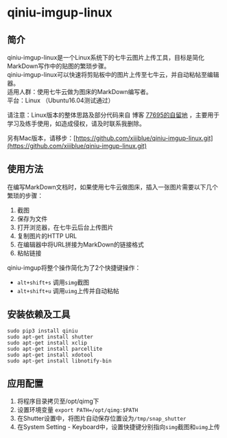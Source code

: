 # qiniu-imgup-linux

## 简介
qiniu-imgup-linux是一个Linux系统下的七牛云图片上传工具，目标是简化MarkDown写作中的贴图的繁琐步骤。  
qiniu-imgup-linux可以快速将剪贴板中的图片上传至七牛云，并自动粘帖至编辑器。    
适用人群：使用七牛云做为图床的MarkDown编写者。  
平台：Linux （Ubuntu16.04测试通过）

请注意：Linux版本的整体思路及部分代码来自 博客 [77695的自留地](http://nfeng.cc/2016/07/19/markdown-img-tool/) ，主要用于学习及练手使用，如造成侵权，请及时联系我删除。  

另有Mac版本，请移步：[https://github.com/xiiiblue/qiniu-imgup-linux.git](https://github.com/xiiiblue/qiniu-imgup-linux.git)


## 使用方法
在编写MarkDown文档时，如果使用七牛云做图床，插入一张图片需要以下几个繁琐的步骤：
1. 截图
2. 保存为文件
3. 打开浏览器，在七牛云后台上传图片
4. 复制图片的HTTP URL
5. 在编辑器中将URL拼接为MarkDown的链接格式
6. 粘帖链接

qiniu-imgup将整个操作简化为了2个快捷键操作：
- `alt+shift+s`  调用`simg`截图
- `alt+shift+u`  调用`uimg`上传并自动粘帖

## 安装依赖及工具
```
sudo pip3 install qiniu
sudo apt-get install shutter
sudo apt-get install xclip
sudo apt-get install parcellite
sudo apt-get install xdotool
sudo apt-get install libnotify-bin
```

## 应用配置
1. 将程序目录拷贝至/opt/qimg下
2. 设置环境变量 `export PATH=/opt/qimg:$PATH`
3. 在Shutter设置中，将图片自动保存位置设为`/tmp/snap_shutter`
4. 在System Setting - Keyboard中，设置快捷键分别指向`simg`截图和`uimg`上传